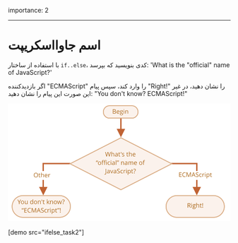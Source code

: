 importance: 2

---

# اسم جاوااسکریپت

با استفاده از ساختار `if..else`، کدی بنویسید که بپرسد: 'What is the "official" name of JavaScript?'

اگر بازدیدکننده "ECMAScript" را وارد کند، سپس پیام "Right!" را نشان دهید، در غیر این صورت این پیام را نشان دهید: "You don't know? ECMAScript!"

![](ifelse_task2.svg)

[demo src="ifelse_task2"]
